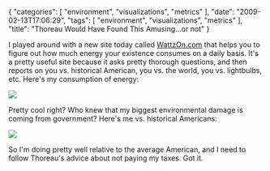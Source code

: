 {
    "categories": [
        "environment", 
        "visualizations", 
        "metrics"
    ], 
    "date": "2009-02-13T17:06:29", 
    "tags": [
        "environment", 
        "visualizations", 
        "metrics"
    ], 
    "title": "Thoreau Would Have Found This Amusing...or not"
}

I played around with a new site today called <a href="http://wattzon.com" target="_blank">WattzOn.com</a> that helps you to figure out how much energy your existence consumes on a daily basis. It's a pretty useful site because it asks pretty thorough questions, and then reports on you vs. historical American, you vs. the world, you vs. lightbulbs, etc. Here's my consumption of energy:

<img src="http://michaeljaylissner.com/files/images/wattzon.png">

Pretty cool right? Who knew that my biggest environmental damage is coming from government? Here's me vs. historical Americans:

<img src="http://michaeljaylissner.com/files/images/wattzon2.preview.png">

So I'm doing pretty well relative to the average American, and I need to follow Thoreau's advice about not paying my taxes. Got it.
